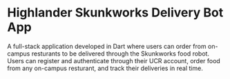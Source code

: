 # Highlander Skunkworks Delivery Bot App

A full-stack application developed in Dart where users can order from on-campus resturants to be delivered through the Skunkworks food robot. Users can register and authenticate through their UCR account, order food from any on-campus resturant, and track their deliveries in real time.

